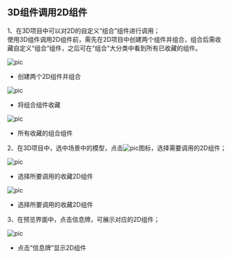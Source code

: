 ## 3D组件调用2D组件

1、在3D项目中可以对2D的自定义“组合”组件进行调用；
<br>使用3D组件调用2D组件前，需先在2D项目中创建两个组件并组合，组合后需收藏自定义“组合”组件，之后可在“组合”大分类中看到所有已收藏的组件。

![pic](/images/view/3D/41.png)
- 创建两个2D组件并组合

![pic](/images/view/3D/42.png)
- 将组合组件收藏

![pic](/images/view/3D/43.png)
- 所有收藏的组合组件

2、在3D项目中，选中场景中的模型，点击![pic](/images/view/3D/23.png)图标，选择需要调用的2D组件；

![pic](/images/view/3D/44.png)
- 选择所要调用的收藏2D组件

![pic](/images/view/3D/45.png)
- 选择所要调用的收藏2D组件

3、在预览界面中，点击信息牌，可展示对应的2D组件；

![pic](/images/view/3D/46.png)
- 点击“信息牌”显示2D组件